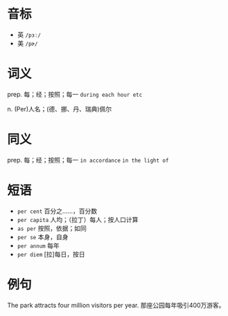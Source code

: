 # 音标

- 英 `/pɜː/`
- 美 `/pɚ/`

# 词义

prep. 每；经；按照；每一
`during each hour etc`

n. (Per)人名；(德、挪、丹、瑞典)佩尔


# 同义

prep. 每；经；按照；每一
`in accordance` `in the light of`

# 短语

- `per cent` 百分之……，百分数
- `per capita` 人均；（拉丁）每人；按人口计算
- `as per` 按照，依据；如同
- `per se` 本身，自身
- `per annum` 每年
- `per diem` [拉]每日，按日

# 例句

The park attracts four million visitors per year.
那座公园每年吸引400万游客。


